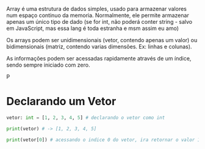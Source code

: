 Array é uma estrutura de dados simples, usado para armazenar valores num espaço continuo da memoria. Normalmente, ele permite armazenar apenas um único tipo de dado (se for int, não poderá conter string - salvo em JavaScript, mas essa lang é toda estranha e msm assim eu amo)

Os arrays podem ser unidimensionais (vetor, contendo apenas um valor) ou bidimensionais (matriz, contendo varias dimensões. Ex: linhas e colunas).

As informações podem ser acessadas rapidamente através de um índice, sendo sempre iniciado com zero.

P
# Declarando um Vetor
```python
vetor: int = [1, 2, 3, 4, 5] # declarando o vetor como int

print(vetor) # -> [1, 2, 3, 4, 5]

print(vetor[0]) # acessando o indice 0 do vetor, ira retornar o valor 1
```

